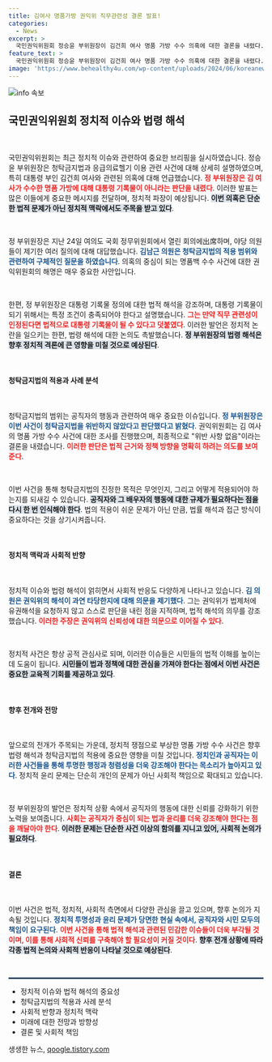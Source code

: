 ```yaml
---
title: 김여사 명품가방 권익위 직무관련성 결론 발표!
categories:
  - News
excerpt: >
  국민권익위원회 정승윤 부위원장이 김건희 여사 명품 가방 수수 의혹에 대한 결론을 내렸다. 의혹은 직무 관련성이 없다며 종결 처리했고, 정치적 갈등이 고조되고 있다. 이 사건의 진실에 대한 논란이 더욱 뜨거워질 전망이다!
feature_text: >
  국민권익위원회 정승윤 부위원장이 김건희 여사 명품 가방 수수 의혹에 대한 결론을 내렸다. 의혹은 직무 관련성이 없다며 종결 처리했고, 정치적 갈등이 고조되고 있다. 이 사건의 진실에 대한 논란이 더욱 뜨거워질 전망이다!
image: 'https://www.behealthy4u.com/wp-content/uploads/2024/06/koreanews.jpg'
---
```


<p><img src="https://www.behealthy4u.com/wp-content/uploads/2024/06/koreanews.jpg" alt="info 속보" /></p>

<h2 data-ke-size="size26">국민권익위원회 정치적 이슈와 법령 해석</h2>

<p data-ke-size="size16">&nbsp;</p>

<p>국민권익위원회는 최근 정치적 이슈와 관련하여 중요한 브리핑을 실시하였습니다. 정승윤 부위원장은 청탁금지법과 응급의료헬기 이용 관련 사건에 대해 상세히 설명하였으며, 특히 대통령 부인 김건희 여사와 관련된 의혹에 대해 언급했습니다. <b><span style="color: #ee2323;">정 부위원장은 김 여사가 수수한 명품 가방에 대해 대통령 기록물이 아니라는 판단을 내렸다</span></b>. 이러한 발표는 많은 이들에게 중요한 메시지를 전달하며, 정치적 파장이 예상됩니다. <b><span style="background-color: #21538527;">이번 의혹은 단순한 법적 문제가 아닌 정치적 맥락에서도 주목을 받고 있다</span></b>.</p>

<p data-ke-size="size16">&nbsp;</p>

<p>정 부위원장은 지난 24일 여의도 국회 정무위원회에서 열린 회의에出席하며, 야당 의원들이 제기한 여러 질의에 대해 대답했습니다. <b><span style="color: #1a5490;">김남근 의원은 청탁금지법의 적용 범위와 관련하여 구체적인 질문을 하였습니다</span></b>. 의혹의 중심이 되는 명품백 수수 사건에 대한 권익위원회의 해명은 매우 중요한 사안입니다.</p>

<p data-ke-size="size16">&nbsp;</p>

<p>한편, 정 부위원장은 대통령 기록물 정의에 대한 법적 해석을 강조하며, 대통령 기록물이 되기 위해서는 특정 조건이 충족되어야 한다고 설명했습니다. <b><span style="color: #ee2323;">그는 만약 직무 관련성이 인정된다면 법적으로 대통령 기록물이 될 수 있다고 덧붙였다</span></b>. 이러한 발언은 정치적 논란을 일으키는 한편, 법령 해석에 대한 논의도 촉발했습니다. <b><span style="background-color: #21538527;">정 부위원장의 법령 해석은 향후 정치적 격론에 큰 영향을 미칠 것으로 예상된다</span></b>.</p>

<p data-ke-size="size16">&nbsp;</p>

<h4>청탁금지법의 적용과 사례 분석</h4>

<p data-ke-size="size16">&nbsp;</p>

<p>청탁금지법의 범위는 공직자의 행동과 관련하여 매우 중요한 이슈입니다. <b><span style="color: #1a5490;">정 부위원장은 이번 사건이 청탁금지법을 위반하지 않았다고 판단했다고 밝혔다</span></b>. 권익위원회는 김 여사의 명품 가방 수수 사건에 대한 조사를 진행했으며, 최종적으로 "위반 사항 없음"이라는 결론을 내렸습니다. <b><span style="color: #ee2323;">이러한 판단은 법적 근거와 정책 방향을 명확히 하려는 의도를 보여준다</span></b>.</p>

<p data-ke-size="size16">&nbsp;</p>

<p>이번 사건을 통해 청탁금지법의 진정한 목적은 무엇인지, 그리고 어떻게 적용되어야 하는지를 되새길 수 있습니다. <b><span style="background-color: #21538527;">공직자와 그 배우자의 행동에 대한 규제가 필요하다는 점을 다시 한 번 인식해야 한다</span></b>. 법의 적용이 쉬운 문제가 아닌 만큼, 법률 해석과 접근 방식이 중요하다는 것을 상기시켜줍니다.</p>

<p data-ke-size="size16">&nbsp;</p>

<h4>정치적 맥락과 사회적 반향</h4>

<p data-ke-size="size16">&nbsp;</p>

<p>정치적 이슈와 법령 해석이 얽히면서 사회적 반응도 다양하게 나타나고 있습니다. <b><span style="color: #1a5490;">김 의원은 권익위의 해석이 과연 타당한지에 대해 의문을 제기했다</span></b>. 그는 권익위가 법제처에 유권해석을 요청하지 않고 스스로 판단을 내린 점을 지적하며, 법적 해석의 의무를 강조했습니다. <b><span style="color: #ee2323;">이러한 주장은 권익위의 신뢰성에 대한 의문으로 이어질 수 있다</span></b>.</p>

<p data-ke-size="size16">&nbsp;</p>

<p>정치적 사건은 항상 공적 관심사로 되며, 이러한 이슈들은 시민들의 법적 이해를 높이는 데 도움이 됩니다. <b><span style="background-color: #21538527;">시민들이 법과 정책에 대한 관심을 가져야 한다는 점에서 이번 사건은 중요한 교육적 기회를 제공하고 있다</span></b>.</p>

<p data-ke-size="size16">&nbsp;</p>

<h4>향후 전개와 전망</h4>

<p data-ke-size="size16">&nbsp;</p>

<p>앞으로의 전개가 주목되는 가운데, 정치적 쟁점으로 부상한 명품 가방 수수 사건은 향후 법령 해석과 청탁금지법의 적용에 중요한 영향을 미칠 것입니다. <b><span style="color: #1a5490;">정치인과 공직자는 이러한 사건들을 통해 투명한 행정과 청렴성을 더욱 강조해야 한다는 목소리가 높아지고 있다</span></b>. 정치적 윤리 문제는 단순히 개인의 문제가 아닌 사회적 책임으로 확대되고 있습니다.</p>

<p data-ke-size="size16">&nbsp;</p>

<p>정 부위원장의 발언은 정치적 상황 속에서 공직자의 행동에 대한 신뢰를 강화하기 위한 노력을 보여줍니다. <b><span style="color: #ee2323;">사회는 공직자가 중심이 되는 법과 윤리를 더욱 강조해야 한다는 점을 깨달아야 한다</span></b>. <b><span style="background-color: #21538527;">이러한 문제는 단순한 사건 이상의 함의를 지니고 있어, 사회적 논의가 필요하다</span></b>.</p>

<p data-ke-size="size16">&nbsp;</p>

<h4>결론</h4>

<p data-ke-size="size16">&nbsp;</p>

<p>이번 사건은 법적, 정치적, 사회적 측면에서 다양한 관심을 끌고 있으며, 향후 논의가 지속될 것입니다. <b><span style="color: #1a5490;">정치적 투명성과 윤리 문제가 당면한 현실 속에서, 공직자와 시민 모두의 책임이 요구된다</span></b>. <b><span style="color: #ee2323;">이번 사건을 통해 법적 해석과 관련된 민감한 이슈들이 더욱 부각될 것이며, 이를 통해 사회적 신뢰를 구축해야 할 필요성이 커질 것이다</span></b>. <b><span style="background-color: #21538527;">향후 전개 상황에 따라 각종 법적 논의와 사회적 반응이 나타날 것으로 예상된다</span></b>. </p>

<p data-ke-size="size16">&nbsp;</p>

<p></ul>
<hr style="border: 1px solid #215385;"><ul>
<li>정치적 이슈와 법적 해석의 중요성</li>
<li>청탁금지법의 적용과 사례 분석</li>
<li>사회적 반향과 정치적 맥락</li>
<li>미래에 대한 전망과 방향성</li>
<li>결론 및 사회적 책임</li>
</ul></p>
생생한 뉴스, <a href="https://qoogle.tistory.com" rel="dofollow">qoogle.tistory.com</a>


